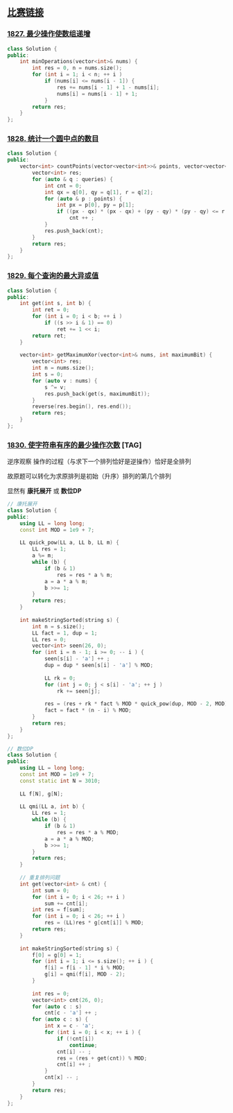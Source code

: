 ## [比赛链接](https://leetcode-cn.com/contest/biweekly-contest-50/)


### [1827. 最少操作使数组递增](https://leetcode-cn.com/problems/minimum-operations-to-make-the-array-increasing/)



```c++
class Solution {
public:
    int minOperations(vector<int>& nums) {
        int res = 0, n = nums.size();
        for (int i = 1; i < n; ++ i )
            if (nums[i] <= nums[i - 1]) {
                res += nums[i - 1] + 1 - nums[i];
                nums[i] = nums[i - 1] + 1;
            }
        return res;
    }
};
```


### [1828. 统计一个圆中点的数目](https://leetcode-cn.com/problems/queries-on-number-of-points-inside-a-circle/)



```c++
class Solution {
public:
    vector<int> countPoints(vector<vector<int>>& points, vector<vector<int>>& queries) {
        vector<int> res;
        for (auto & q : queries) {
            int cnt = 0;
            int qx = q[0], qy = q[1], r = q[2];
            for (auto & p : points) {
                int px = p[0], py = p[1];
                if ((px - qx) * (px - qx) + (py - qy) * (py - qy) <= r * r)
                    cnt ++ ;
            }
            res.push_back(cnt);
        }
        return res;
    }
};
```

### [1829. 每个查询的最大异或值](https://leetcode-cn.com/problems/maximum-xor-for-each-query/)



```c++
class Solution {
public:
    int get(int s, int b) {
        int ret = 0;
        for (int i = 0; i < b; ++ i )
            if ((s >> i & 1) == 0)
                ret += 1 << i;
        return ret;
    }
    
    vector<int> getMaximumXor(vector<int>& nums, int maximumBit) {
        vector<int> res;
        int n = nums.size();
        int s = 0;
        for (auto v : nums) {
            s ^= v;
            res.push_back(get(s, maximumBit));
        }
        reverse(res.begin(), res.end());
        return res;
    }
};
```

### [1830. 使字符串有序的最少操作次数](https://leetcode-cn.com/problems/minimum-number-of-operations-to-make-string-sorted/) [TAG]

逆序观察 操作的过程（与求下一个排列恰好是逆操作）恰好是全排列

故原题可以转化为求原排列是初始（升序）排列的第几个排列

显然有 **康托展开** 或 **数位DP**

```c++
// 康托展开
class Solution {
public:
    using LL = long long;
    const int MOD = 1e9 + 7;
    
    LL quick_pow(LL a, LL b, LL m) {
        LL res = 1;
        a %= m;
        while (b) {
            if (b & 1)
                res = res * a % m;
            a = a * a % m;
            b >>= 1;
        }
        return res;
    }
    
    int makeStringSorted(string s) {
        int n = s.size();
        LL fact = 1, dup = 1;
        LL res = 0;
        vector<int> seen(26, 0);
        for (int i = n - 1; i >= 0; -- i ) {
            seen[s[i] - 'a'] ++ ;
            dup = dup * seen[s[i] - 'a'] % MOD;
            
            LL rk = 0;
            for (int j = 0; j < s[i] - 'a'; ++ j )
                rk += seen[j];
            
            res = (res + rk * fact % MOD * quick_pow(dup, MOD - 2, MOD) % MOD) % MOD;
            fact = fact * (n - i) % MOD;
        }
        return res;
    }
};
```

```c++
// 数位DP
class Solution {
public:
    using LL = long long;
    const int MOD = 1e9 + 7;
    const static int N = 3010;
    
    LL f[N], g[N];
    
    LL qmi(LL a, int b) {
        LL res = 1;
        while (b) {
            if (b & 1)
                res = res * a % MOD;
            a = a * a % MOD;
            b >>= 1;
        }
        return res;
    }
    
    // 重复排列问题
    int get(vector<int> & cnt) {
        int sum = 0;
        for (int i = 0; i < 26; ++ i )
            sum += cnt[i];
        int res = f[sum];
        for (int i = 0; i < 26; ++ i )
            res = (LL)res * g[cnt[i]] % MOD;
        return res;
    }
    
    int makeStringSorted(string s) {
        f[0] = g[0] = 1;
        for (int i = 1; i <= s.size(); ++ i ) {
            f[i] = f[i - 1] * i % MOD;
            g[i] = qmi(f[i], MOD - 2);
        }
        
        int res = 0;
        vector<int> cnt(26, 0);
        for (auto c : s)
            cnt[c - 'a'] ++ ;
        for (auto c : s) {
            int x = c - 'a';
            for (int i = 0; i < x; ++ i ) {
                if (!cnt[i])
                    continue;
                cnt[i] -- ;
                res = (res + get(cnt)) % MOD;
                cnt[i] ++ ;
            }
            cnt[x] -- ;
        }
        return res;
    }
};
```
